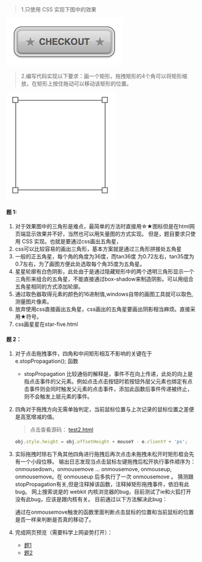 > 1.只使用 CSS 实现下图中的效果

![image](https://github.com/haolang/web/blob/master/%E9%9D%A2%E8%AF%95%E9%A2%98/%E4%B8%8A%E6%9C%BA%E9%A2%98/1/1.png)

> 2.编写代码实现以下要求：画一个矩形，拖拽矩形的4个角可以将矩形缩放，在矩形上按住拖动可以移动该矩形的位置。

![image](https://github.com/haolang/web/blob/master/%E9%9D%A2%E8%AF%95%E9%A2%98/%E4%B8%8A%E6%9C%BA%E9%A2%98/1/2.png)

#### 题 1:
1. 对于效果图中的三角形是难点，最简单的方法时直接用☆★图标但是在html网页端显示效果并不好，当然也可以用矢量图的方式实现。
但是，题目要求只使用 CSS 实现。也就是要通过css画出五角星，
2. css可以比较容易的画出三角形，基本方案就是通过三角形拼接处五角星
3. 一般的正五角星，每个角的角度为36度，而tan36度 为0.72左右，tan35度为0.7左右，为了画图方便此处选取每个角35度为五角星。
4. 星星轮廓有白色阴影，此处由于是通过隐藏矩形中的两个透明三角形显示一个三角形来组合的五角星，不能直接通过box-shadow来制造阴影。可以用组合五角星相同的方式添加轮廓。 
5. 通过取色器取得元素的颜色的16进制值,windows自带的画图工具就可以取色,测量图片像素。
6. 放弃使用css直接画出五角星，css画出的五角星要画出阴影相当麻烦。直接采用★符号。
7. css画星星在star-five.html


#### 题 2：
1. 对于点击拖拽事件，四角和中间矩形相互不影响的关键在于 e.stopPropagation(); 函数
    
    * stopPropagation 比较通俗的解释是，事件不在向上传递，此处的向上是指点击事件的父元素。例如点击点击按钮时若按钮外层父元素也绑定有点击事件则会同时触发父元素的点击事件，添加此函数后事件传递被终止，则不会触发上层元素的事件。

2. 四角对于拖拽方向无需单独判定，当前鼠标位置与上次记录的鼠标位置之差便是高宽增减的值。
    > 点击查看源码： [test2.html](https://github.com/haolang/web/blob/master/%E9%9D%A2%E8%AF%95%E9%A2%98/%E4%B8%8A%E6%9C%BA%E9%A2%98/1/test2.html#L120)
    ```javascript
    obj.style.height = obj.offsetHeight + mouseY - e.clientY + 'px';
    ```
3. 实际拖拽时除右下角其他四角进行拖拽后再次点击未拖拽未松开时矩形框会先有一个小段位移。
输出日志发现当点击鼠标左键拖拽后松开执行事件顺序为：onmousedown，onmousemove ... onmousemove,  onmouseup, onmousemove。在 onmouseup 后多执行了一次 onmousemove 。
猜测跟 stopPropagation有关,但是注释掉该函数，注释掉矩形拖拽事件，依旧有此bug。
网上搜索说是的 webkit 内核浏览器的bug，目前测试了ie和火狐打开没有此bug，应该是跟内核有关。
目前通过以下方法解决此bug：

    通过在onmousemove触发的函数里面判断点击鼠标的位置和当前鼠标的位置是否一样来判断是否真的移动了。

4. 完成网页预览（需要科学上网姿势打开）：
    * [题1](http://htmlpreview.github.io/?https://github.com/haolang/web/blob/master/%E9%9D%A2%E8%AF%95%E9%A2%98/%E4%B8%8A%E6%9C%BA%E9%A2%98/1/test1.html)
    * [题2](http://htmlpreview.github.io/?https://github.com/haolang/web/blob/master/%E9%9D%A2%E8%AF%95%E9%A2%98/%E4%B8%8A%E6%9C%BA%E9%A2%98/1/test2.html)